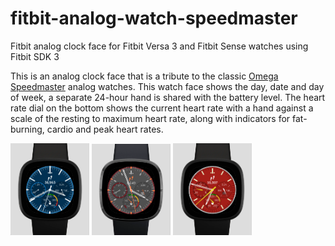# fitbit-analog-watch-speedmaster
Fitbit analog clock face for Fitbit Versa 3 and Fitbit Sense watches using Fitbit SDK 3


This is an analog clock face that is a tribute to the classic [Omega Speedmaster](https://www.omegawatches.com/en-us/watches/speedmaster)
analog watches. This watch face shows the day, date and day of week,
a separate 24-hour hand is shared with the battery level. The heart rate dial on the 
bottom shows the current heart rate with a hand against a scale of the resting to maximum
heart rate, along with indicators for fat-burning, cardio and peak heart rates.

<img src="./faceimages/WhiteOnBlueWatch.png" alt="White on Blue Speedmaster"
width="25%">  <img src="./faceimages/OrangeOnGreyWatch.png" alt="Orange on White Speedmaster"
width="25%">  <img src="./faceimages/SchumacherRedWatch.png" alt="Schumacher Red Speedmaster"
width="25%">